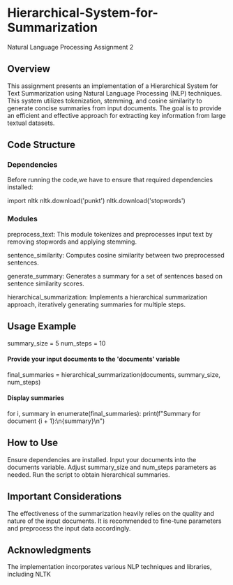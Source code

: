 # Hierarchical-System-for-Summarization
Natural Language Processing Assignment 2
## Overview
This assignment presents an implementation of a Hierarchical System for Text Summarization using Natural Language Processing (NLP) techniques. This system utilizes tokenization, stemming, and cosine similarity to generate concise summaries from input documents. The goal is to provide an efficient and effective approach for extracting key information from large textual datasets.

## Code Structure
### Dependencies
Before running the code,we have to ensure that required dependencies installed:

import nltk
nltk.download('punkt')
nltk.download('stopwords')
### Modules
preprocess_text: This module tokenizes and preprocesses input text by removing stopwords and applying stemming.

sentence_similarity: Computes cosine similarity between two preprocessed sentences.

generate_summary: Generates a summary for a set of sentences based on sentence similarity scores.

hierarchical_summarization: Implements a hierarchical summarization approach, iteratively generating summaries for multiple steps.

## Usage Example
summary_size = 5
num_steps = 10

#### Provide your input documents to the 'documents' variable
final_summaries = hierarchical_summarization(documents, summary_size, num_steps)

#### Display summaries
for i, summary in enumerate(final_summaries):
    print(f"Summary for document {i + 1}:\n{summary}\n")
## How to Use
Ensure dependencies are installed.
Input your documents into the documents variable.
Adjust summary_size and num_steps parameters as needed.
Run the script to obtain hierarchical summaries.
## Important Considerations
The effectiveness of the summarization heavily relies on the quality and nature of the input documents. It is recommended to fine-tune parameters and preprocess the input data accordingly.
## Acknowledgments
The implementation incorporates various NLP techniques and libraries, including NLTK
